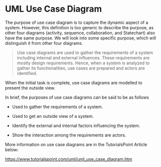 # UML Use Case Diagram

The purpose of use case diagram is to capture the dynamic aspect of a system. However, this definition is too generic to describe the purpose, as other four diagrams (activity, sequence, collaboration, and Statechart) also have the same purpose. We will look into some specific purpose, which will distinguish it from other four diagrams.

>Use case diagrams are used to gather the requirements of a system including internal and external influences. These requirements are mostly design requirements. Hence, when a system is analyzed to gather its functionalities, use cases are prepared and actors are identified.

When the initial task is complete, use case diagrams are modelled to present the outside view.

In brief, the purposes of use case diagrams can be said to be as follows 

* Used to gather the requirements of a system.

* Used to get an outside view of a system.

* Identify the external and internal factors influencing the system.

* Show the interaction among the requirements are actors.

More information on use case diagrams are in the TutorialsPoint Article below:

https://www.tutorialspoint.com/uml/uml_use_case_diagram.htm